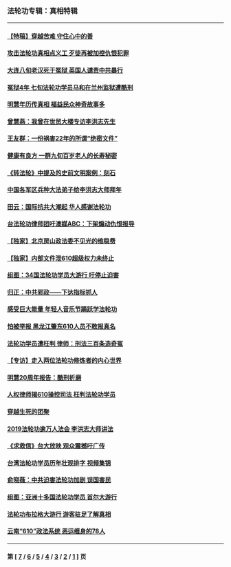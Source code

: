 ### 法轮功专辑：真相特辑
---
#### [【特稿】穿越苦难 守住心中的善](../../pages/nf4389/n13784979.md?09120430) 
#### [攻击法轮功真相点义工 歹徒再被加控仇恨犯罪](../../pages/nf4389/n13601019.md?09120430) 
#### [大连八旬老汉死于冤狱 英国人谴责中共暴行](../../pages/nf4389/n13480118.md?09120430) 
#### [冤狱4年 七旬法轮功学员马和在兰州监狱遭酷刑](../../pages/nf4389/n13304688.md?09120430) 
#### [明慧年历传真相 福益民众神奇故事多](../../pages/nf4389/n13294545.md?09120430) 
#### [曾慧燕：我曾在世贸大楼专访李洪志先生](../../pages/nf4389/n12898729.md?09120430) 
#### [王友群：一份祸害22年的所谓“绝密文件”](../../pages/nf4389/n12871750.md?09120430) 
#### [健康有良方 一群九旬百岁老人的长寿秘密](../../pages/nf4389/n12847475.md?09120430) 
#### [《转法轮》中提及的史前文明案例：刻石](../../pages/nf4389/n12758577.md?09120430) 
#### [中国各军区兵种大法弟子给李洪志大师拜年](../../pages/nf4389/n12750047.md?09120430) 
#### [田云：国际抗共大潮起 华人感谢法轮功](../../pages/nf4389/n12357708.md?09120430) 
#### [台法轮功律师团吁澳媒ABC：下架煽动仇恨报导](../../pages/nf4389/n12279917.md?09120430) 
#### [【独家】北京房山政法委不见光的维稳费](../../pages/nf4389/n12031979.md?09120430) 
#### [【独家】内部文件泄610超级权力未终止](../../pages/nf4389/n12023895.md?09120430) 
#### [组图：34国法轮功学员大游行 吁停止迫害](../../pages/nf4389/n11492658.md?09120430) 
#### [归正：中共邪政——下达指标抓人](../../pages/nf4389/n11474770.md?09120430) 
#### [感受巨大能量 年轻人音乐节踊跃学法轮功](../../pages/nf4389/n11441981.md?09120430) 
#### [怕被举报 黑龙江肇东610人员不敢报真名](../../pages/nf4389/n11436499.md?09120430) 
#### [法轮功学员遭枉判 律师：刑法三百条造奇冤](../../pages/nf4389/n11433943.md?09120430) 
#### [【专访】走入两位法轮功修炼者的内心世界](../../pages/nf4389/n11415623.md?09120430) 
#### [明慧20周年报告：酷刑折磨](../../pages/nf4389/n11387954.md?09120430) 
#### [人权律师揭610操控司法 枉判法轮功学员](../../pages/nf4389/n11313370.md?09120430) 
#### [穿越生死的团聚](../../pages/nf4389/n11258922.md?09120430) 
#### [2019法轮功逾万人法会 李洪志大师讲法](../../pages/nf4389/n11265303.md?09120430) 
#### [《求救信》台大放映 观众震撼吁广传](../../pages/nf4389/n10922251.md?09120430) 
#### [台湾法轮功学员历年壮观排字 视频集锦](../../pages/nf4389/n10878789.md?09120430) 
#### [俞晓薇：中共迫害法轮功加剧 误国害民](../../pages/nf4389/n10859260.md?09120430) 
#### [组图：亚洲十多国法轮功学员 首尔大游行](../../pages/nf4389/n10781149.md?09120430) 
#### [法轮功布拉格大游行 游客驻足了解真相](../../pages/nf4389/n10749360.md?09120430) 
#### [云南“610”政法系统 恶运缠身的78人](../../pages/nf4389/n10747534.md?09120430) 

---
#### 第 [ [7](./7.md?09120430) / [6](./6.md?09120430) / [5](./5.md?09120430) / [4](./4.md?09120430) / [3](./3.md?09120430) / [2](./2.md?09120430) / [1](./1.md?09120430) ] 页
